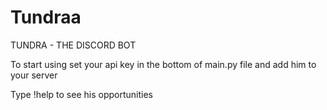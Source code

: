 # Tundraa

TUNDRA - THE DISCORD BOT


To start using set your api key in the bottom of main.py file and add him to your server


Type !help to see his opportunities
